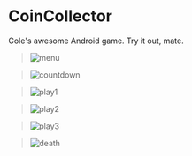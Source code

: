 CoinCollector
=============

Cole's awesome Android game. Try it out, mate.

> ![menu](https://photos-5.dropbox.com/t/0/AADP7ZcJD30kDiHU-bz2kLWG0jljqvVDTBOyz81Zu0YxsA/12/72972926/png/32x32/3/_/1/2/device-2013-12-05-003358.png/uOGEt7itKmuo_6W2nVlysXigFs82h6Lgw-mrQ1cd05g?size=1024x768)

> ![countdown](https://photos-5.dropbox.com/t/0/AABLNXnnRJ88LfozDDDGYHvkL8Nc4_y7zXucCAuoxQ2rdw/12/72972926/png/32x32/3/_/1/2/device-2013-12-05-003500.png/1N58XwDfTGrwXoewAAPt9DD4vGwaxnqQWckJ7JVH2zM?size=1024x768)

> ![play1](https://photos-4.dropbox.com/t/0/AACBhW8nbPjVow8-ikFF8YOu3L-vBJoB3SqWQeqMfsBFnA/12/72972926/png/32x32/3/_/1/2/GAR.png/7qsgwY1McDVh19sJGFaFzzK77vGLhIVvBmGnsz6qJ0c?size=1024x768)

> ![play2](https://photos-5.dropbox.com/t/0/AABSjhO-ZYcErp1mwYtMIoskfsjMrhI71vzH-gkmyfs7Tg/12/72972926/png/32x32/3/_/1/2/GAL.png/RLDEKlSu3UNJbcFXJT6K1iEvHJ58KYDXfjHiYc1HQDU?size=1024x768)

> ![play3](https://photos-2.dropbox.com/t/0/AABJEhciLndC9533Uv7NfiVPRk3ejI5AnCIagt6Vc3hwbA/12/72972926/png/32x32/3/_/1/2/GAN.png/spHgskQbLjvI6IBelFe9xYaSx5gGyVYsOD6rKpmV_HQ?size=1024x768)

> ![death](https://photos-6.dropbox.com/t/0/AACJ9-tVxqzVqiqS75Wb-xfX5Cmm_TV35eJAMWFguQeliQ/12/72972926/png/32x32/3/_/1/2/device-2013-12-05-003744.png/jCHZBveD0InqUo0lcyX83HjtJgJTK3wg49OXMaMijfQ?size=1024x768)
